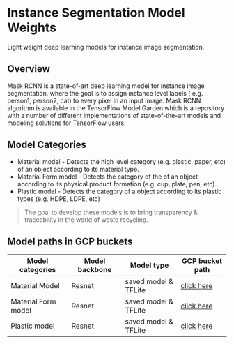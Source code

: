 # Instance Segmentation Model Weights

Light weight deep learning models for instance image segmentation.
## Overview

Mask RCNN is a state-of-art deep learning model for instance image segmentation, where the goal is to assign instance level labels ( e.g. person1, person2, cat) to every pixel in an input image. Mask RCNN algorithm is available in the TensorFlow Model Garden which is a repository with a number of different implementations of state-of-the-art models and modeling solutions for TensorFlow users.

## Model Categories

- Material model - Detects the high level category (e.g. plastic, paper, etc) of an object according to its material type.
- Material Form model - Detects the category of the of an object according to its physical product formation (e.g. cup, plate, pen, etc).
- Plastic model - Detects the category of a object according to its plastic types (e.g. HDPE, LDPE, etc)

> The goal to develop these models is to bring transparency & traceability in the world of  waste recycling.

## Model paths in GCP buckets

| Model categories | Model backbone | Model type | GCP bucket path |
| ------ | ------ | ----- | ------ |
| Material Model | Resnet | saved model & TFLite | [click here](https://storage.googleapis.com/tf_model_garden/vision/waste_identification_ml/material_model.zip) |
| Material Form model | Resnet | saved model & TFLite | [click here](https://storage.googleapis.com/tf_model_garden/vision/waste_identification_ml/material_form_model.zip) |
|Plastic model | Resnet| saved model & TFLite | [click here](https://storage.googleapis.com/tf_model_garden/vision/waste_identification_ml/plastic_types_model.zip) |
